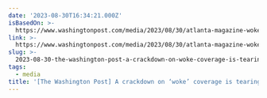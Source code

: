 ```yaml
---
date: '2023-08-30T16:34:21.000Z'
isBasedOn: >-
  https://www.washingtonpost.com/media/2023/08/30/atlanta-magazine-woke-culture-war-sean-mcginnis
link: >-
  https://www.washingtonpost.com/media/2023/08/30/atlanta-magazine-woke-culture-war-sean-mcginnis
slug: >-
  2023-08-30-the-washington-post-a-crackdown-on-woke-coverage-is-tearing-atlanta-mag
tags:
  - media
title: '[The Washington Post] A crackdown on ‘woke’ coverage is tearing Atlanta mag'
---
```


